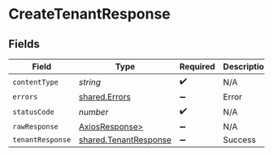# CreateTenantResponse


## Fields

| Field                                                          | Type                                                           | Required                                                       | Description                                                    |
| -------------------------------------------------------------- | -------------------------------------------------------------- | -------------------------------------------------------------- | -------------------------------------------------------------- |
| `contentType`                                                  | *string*                                                       | :heavy_check_mark:                                             | N/A                                                            |
| `errors`                                                       | [shared.Errors](../../models/shared/errors.md)                 | :heavy_minus_sign:                                             | Error                                                          |
| `statusCode`                                                   | *number*                                                       | :heavy_check_mark:                                             | N/A                                                            |
| `rawResponse`                                                  | [AxiosResponse>](https://axios-http.com/docs/res_schema)       | :heavy_minus_sign:                                             | N/A                                                            |
| `tenantResponse`                                               | [shared.TenantResponse](../../models/shared/tenantresponse.md) | :heavy_minus_sign:                                             | Success                                                        |